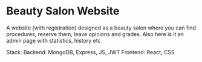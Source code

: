 # Beauty Salon Website

A website (with registration) designed as a beauty salon where you can find procedures, reserve them, leave opinions and grades. Also here is it an admin page with statistics, history etc

Stack: 
Backend: MongoDB, Express, JS, JWT
Frontend: React, CSS
